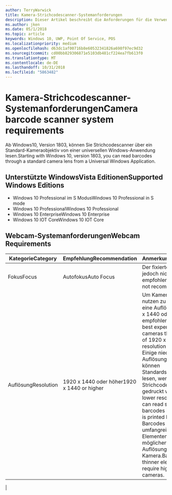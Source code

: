 ```yaml
---
author: TerryWarwick
title: Kamera-Strichcodescanner-Systemanforderungen
description: Dieser Artikel beschreibt die Anforderungen für die Verwendung der Kamera-Strichcodescanner von einer UWP-App.
ms.author: jken
ms.date: 05/1/2018
ms.topic: article
keywords: Windows 10, UWP, Point Of Service, POS
ms.localizationpriority: medium
ms.openlocfilehash: d63dc1af00716b8e60532341826a698f97ec9d32
ms.sourcegitcommit: cd00bb829306871e5103db481cf224ea7fb613f0
ms.translationtype: MT
ms.contentlocale: de-DE
ms.lasthandoff: 10/31/2018
ms.locfileid: "5863482"
---
```

# <a name="camera-barcode-scanner-system-requirements"></a><span data-ttu-id="41cbd-104">Kamera-Strichcodescanner-Systemanforderungen</span><span class="sxs-lookup"><span data-stu-id="41cbd-104">Camera barcode scanner system requirements</span></span>
<span data-ttu-id="41cbd-105">Ab Windows10, Version 1803, können Sie Strichcodescanner über ein Standard-Kameraobjektiv von einer universellen Windows-Anwendung lesen.</span><span class="sxs-lookup"><span data-stu-id="41cbd-105">Starting with Windows 10, version 1803, you can read barcodes through a standard camera lens from a Universal Windows Application.</span></span>

## <a name="supported-windows-editions"></a><span data-ttu-id="41cbd-106">Unterstützte WindowsVista Editionen</span><span class="sxs-lookup"><span data-stu-id="41cbd-106">Supported Windows Editions</span></span>
- <span data-ttu-id="41cbd-107">Windows 10 Professional im S Modus</span><span class="sxs-lookup"><span data-stu-id="41cbd-107">Windows 10 Professional in S mode</span></span>
- <span data-ttu-id="41cbd-108">Windows 10 Professional</span><span class="sxs-lookup"><span data-stu-id="41cbd-108">Windows 10 Professional</span></span>
- <span data-ttu-id="41cbd-109">Windows 10 Enterprise</span><span class="sxs-lookup"><span data-stu-id="41cbd-109">Windows 10 Enterprise</span></span>
- <span data-ttu-id="41cbd-110">Windows 10 IOT Core</span><span class="sxs-lookup"><span data-stu-id="41cbd-110">Windows 10 IOT Core</span></span>


## <a name="webcam-requirements"></a><span data-ttu-id="41cbd-111">Webcam-Systemanforderungen</span><span class="sxs-lookup"><span data-stu-id="41cbd-111">Webcam Requirements</span></span>
| <span data-ttu-id="41cbd-112">Kategorie</span><span class="sxs-lookup"><span data-stu-id="41cbd-112">Category</span></span>      | <span data-ttu-id="41cbd-113">Empfehlung</span><span class="sxs-lookup"><span data-stu-id="41cbd-113">Recommendation</span></span>           | <span data-ttu-id="41cbd-114">Anmerkungen</span><span class="sxs-lookup"><span data-stu-id="41cbd-114">Comments</span></span> |
| ------------- | ------------------------ | -------- |
| <span data-ttu-id="41cbd-115">Fokus</span><span class="sxs-lookup"><span data-stu-id="41cbd-115">Focus</span></span>         | <span data-ttu-id="41cbd-116">Autofokus</span><span class="sxs-lookup"><span data-stu-id="41cbd-116">Auto Focus</span></span>               | <span data-ttu-id="41cbd-117">Der fixierte Fokus wird jedoch nicht empfohlen</span><span class="sxs-lookup"><span data-stu-id="41cbd-117">Fixed focus is not recommended</span></span> |
| <span data-ttu-id="41cbd-118">Auflösung</span><span class="sxs-lookup"><span data-stu-id="41cbd-118">Resolution</span></span>    | <span data-ttu-id="41cbd-119">1920 x 1440 oder höher</span><span class="sxs-lookup"><span data-stu-id="41cbd-119">1920 x 1440 or higher</span></span>    | <span data-ttu-id="41cbd-120">Um Kameras optimal nutzen zu können, wird eine Auflösung von 1920 x 1440 oder höher empfohlen.</span><span class="sxs-lookup"><span data-stu-id="41cbd-120">We have had best experience with cameras that are capable of 1920 x 1440 resolution or higher.</span></span>  <span data-ttu-id="41cbd-121">Einige niedrigere Auflösungen bei Kameras können Standardstrichcodes lesen, wenn der Strichcode groß genug gedruckt wird.</span><span class="sxs-lookup"><span data-stu-id="41cbd-121">Some lower resolution cameras can read standard barcodes if the barcode is printed large enough.</span></span> <span data-ttu-id="41cbd-122">Barcodes mit weniger umfangreichen Elementen benötigen möglicherweise höhere Auflösungen bei einer Kamera.</span><span class="sxs-lookup"><span data-stu-id="41cbd-122">Barcodes with thinner elements may require higher resolution cameras.</span></span> |
|

